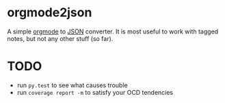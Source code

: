orgmode2json
============

A simple [orgmode](http://orgmode.org/) to [JSON](http://json.org/)
converter. It is most useful to work with tagged notes, but not any other
stuff (so far).


TODO
====

* run `py.test` to see what causes trouble
* run `coverage report -m` to satisfy your OCD tendencies